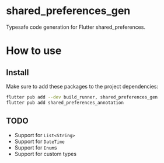 # shared_preferences_gen

Typesafe code generation for Flutter shared_preferences.

# How to use

## Install

Make sure to add these packages to the project dependencies:

```sh
flutter pub add --dev build_runner, shared_preferences_gen
flutter pub add shared_preferences_annotation
```

## TODO

* Support for `List<String>`
* Support for `DateTime`
* Support for `Enum`s
* Support for custom types